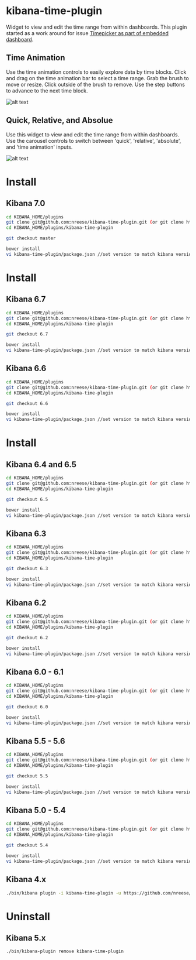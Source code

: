 # kibana-time-plugin
Widget to view and edit the time range from within dashboards. This plugin started as a work around for issue [Timepicker as part of embedded dashboard](https://github.com/elastic/kibana/issues/2739).

## Time Animation
Use the time animation controls to easily explore data by time blocks. Click and drag on the time animation bar to select a time range. Grab the brush to move or resize. Click outside of the brush to remove. Use the step buttons to advance to the next time block.

![alt text](https://github.com/nreese/kibana-time-plugin/blob/gh-pages/images/time_animation.gif)

## Quick, Relative, and Absolue
Use this widget to view and edit the time range from within dashboards. Use the carousel controls to switch between 'quick', 'relative', 'absolute', and 'time animation' inputs.

![alt text](https://github.com/nreese/kibana-time-plugin/blob/gh-pages/images/time.gif)

# Install
## Kibana 7.0
```bash
cd KIBANA_HOME/plugins
git clone git@github.com:nreese/kibana-time-plugin.git (or git clone https://github.com/nreese/kibana-time-plugin.git)
cd KIBANA_HOME/plugins/kibana-time-plugin

git checkout master

bower install
vi kibana-time-plugin/package.json //set version to match kibana version
```

# Install
## Kibana 6.7
```bash
cd KIBANA_HOME/plugins
git clone git@github.com:nreese/kibana-time-plugin.git (or git clone https://github.com/nreese/kibana-time-plugin.git)
cd KIBANA_HOME/plugins/kibana-time-plugin

git checkout 6.7

bower install
vi kibana-time-plugin/package.json //set version to match kibana version
```

## Kibana 6.6
```bash
cd KIBANA_HOME/plugins
git clone git@github.com:nreese/kibana-time-plugin.git (or git clone https://github.com/nreese/kibana-time-plugin.git)
cd KIBANA_HOME/plugins/kibana-time-plugin

git checkout 6.6

bower install
vi kibana-time-plugin/package.json //set version to match kibana version
```

# Install
## Kibana 6.4 and 6.5
```bash
cd KIBANA_HOME/plugins
git clone git@github.com:nreese/kibana-time-plugin.git (or git clone https://github.com/nreese/kibana-time-plugin.git)
cd KIBANA_HOME/plugins/kibana-time-plugin

git checkout 6.5

bower install
vi kibana-time-plugin/package.json //set version to match kibana version
```

## Kibana 6.3
```bash
cd KIBANA_HOME/plugins
git clone git@github.com:nreese/kibana-time-plugin.git (or git clone https://github.com/nreese/kibana-time-plugin.git)
cd KIBANA_HOME/plugins/kibana-time-plugin

git checkout 6.3

bower install
vi kibana-time-plugin/package.json //set version to match kibana version
```

## Kibana 6.2
```bash
cd KIBANA_HOME/plugins
git clone git@github.com:nreese/kibana-time-plugin.git (or git clone https://github.com/nreese/kibana-time-plugin.git)
cd KIBANA_HOME/plugins/kibana-time-plugin

git checkout 6.2

bower install
vi kibana-time-plugin/package.json //set version to match kibana version
```

## Kibana 6.0 - 6.1
```bash
cd KIBANA_HOME/plugins
git clone git@github.com:nreese/kibana-time-plugin.git (or git clone https://github.com/nreese/kibana-time-plugin.git)
cd KIBANA_HOME/plugins/kibana-time-plugin

git checkout 6.0

bower install
vi kibana-time-plugin/package.json //set version to match kibana version
```

## Kibana 5.5 - 5.6
```bash
cd KIBANA_HOME/plugins
git clone git@github.com:nreese/kibana-time-plugin.git (or git clone https://github.com/nreese/kibana-time-plugin.git)
cd KIBANA_HOME/plugins/kibana-time-plugin

git checkout 5.5

bower install
vi kibana-time-plugin/package.json //set version to match kibana version
```

## Kibana 5.0 - 5.4
```bash
cd KIBANA_HOME/plugins
git clone git@github.com:nreese/kibana-time-plugin.git (or git clone https://github.com/nreese/kibana-time-plugin.git)
cd KIBANA_HOME/plugins/kibana-time-plugin

git checkout 5.4

bower install
vi kibana-time-plugin/package.json //set version to match kibana version
```

## Kibana 4.x
```bash
./bin/kibana plugin -i kibana-time-plugin -u https://github.com/nreese/kibana-time-plugin/archive/4.x.zip
```

# Uninstall
## Kibana 5.x
```bash
./bin/kibana-plugin remove kibana-time-plugin
```
